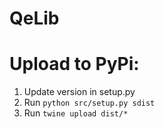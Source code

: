 # QeLib

# Upload to PyPi:

1. Update version in setup.py
2. Run `python src/setup.py sdist`
3. Run `twine upload dist/*`